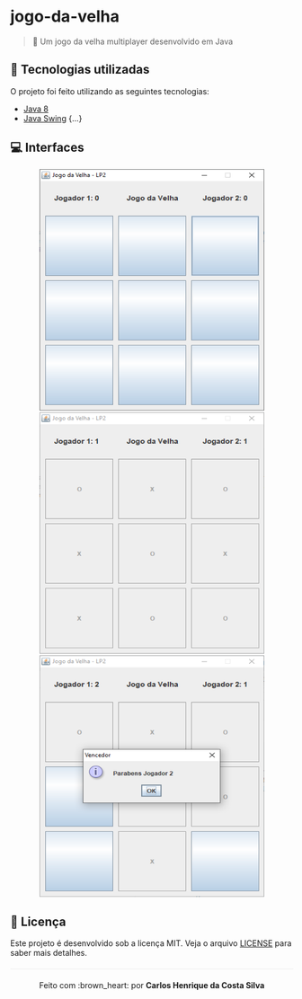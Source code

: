 # jogo-da-velha
> :older_woman: Um jogo da velha multiplayer desenvolvido em Java

## :rocket: Tecnologias utilizadas  
O projeto foi feito utilizando as seguintes tecnologias:

- [Java 8](https://www.java.com/pt_BR/download/faq/java8.xml)
- [Java Swing](https://docs.oracle.com/javase/tutorial/uiswing/)
{...}

## :computer: Interfaces

<p align="center">
    <img width="400" height="430" src="/public/initial-game.png">
    <img width="400" height="430" src="/public/game.png">
    <img width="400" height="430" src="/public/game-message.png">
</p>

## :page_facing_up: Licença 
Este projeto é desenvolvido sob a licença MIT. Veja o arquivo [LICENSE](LICENSE.md) para saber mais detalhes.

<p align="center" style="margin-top: 20px; border-top: 1px solid #eee; padding-top: 20px;">Feito com :brown_heart: por <strong> Carlos Henrique da Costa Silva </strong> </p>
